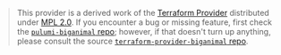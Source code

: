 > This provider is a derived work of the [Terraform Provider](https://github.com/terraform-providers/terraform-provider-biganimal)
> distributed under [MPL 2.0](https://www.mozilla.org/en-US/MPL/2.0/). If you encounter a bug or missing feature,
> first check the [`pulumi-biganimal` repo](/issues); however, if that doesn't turn up anything,
> please consult the source [`terraform-provider-biganimal` repo](https://github.com/terraform-providers/terraform-provider-biganimal/issues).
